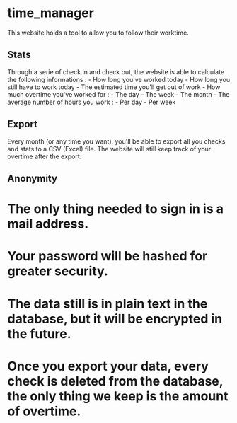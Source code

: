time_manager
============

This website holds a tool to allow you to follow their worktime. 

Stats
-----

Through a serie of check in and check out, the website is able to calculate the following informations : 
    - How long you've worked today 
    - How long you still have to work today 
    - The estimated time you'll get out of work 
    - How much overtime you've worked for :
        - The day
        - The week
        - The month
    - The average number of hours you work :
        - Per day 
        - Per week

Export
------

Every month (or any time you want), you'll be able to export all you checks and stats to a CSV (Excel) file. The website will still keep track of your overtime after the export.

Anonymity
---------

# The only thing needed to sign in is a mail address. 
# Your password will be hashed for greater security. 
# The data still is in plain text in the database, but it will be encrypted in the future. 
# Once you export your data, every check is deleted from the database, the only thing we keep is the amount of overtime.

